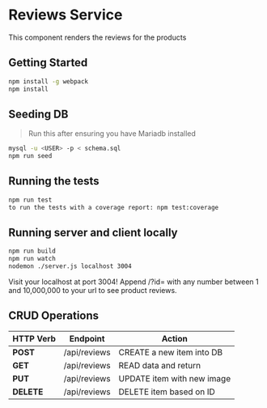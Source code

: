 
# Reviews Service
This component renders the reviews for the products

## Getting Started
```sh
npm install -g webpack
npm install
``` 

## Seeding DB
> Run this after ensuring you have Mariadb installed
```sh
mysql -u <USER> -p < schema.sql
npm run seed
```

## Running the tests
```sh
npm run test
to run the tests with a coverage report: npm test:coverage
```
## Running server and client locally
```sh
npm run build
npm run watch
nodemon ./server.js localhost 3004
```

Visit your localhost at port 3004!
Append /?id= with any number between 1 and 10,000,000 to your url to see product reviews.

## CRUD Operations
| HTTP Verb |           Endpoint          |            Action            |
|-----------| --------------------------- | ---------------------------- |
| **POST**  |       /api/reviews          |  CREATE a new item into DB   |
| **GET**   |       /api/reviews          |  READ data and return        |
| **PUT**   |       /api/reviews          |  UPDATE item with new image  |
| **DELETE**|       /api/reviews          |  DELETE item based on ID     |
